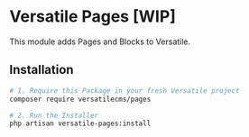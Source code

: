 # Versatile Pages [WIP]

This module adds Pages and Blocks to Versatile.

## Installation

```bash
# 1. Require this Package in your fresh Versatile project
composer require versatilecms/pages

# 2. Run the Installer
php artisan versatile-pages:install
```
